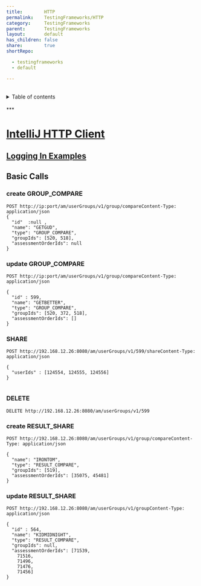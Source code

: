 ```yaml
---
title:        HTTP  
permalink:    TestingFrameworks/HTTP  
category:     TestingFrameworks  
parent:       TestingFrameworks  
layout:       default  
has_children: false  
share:        true
shortRepo:

  - testingframeworks
  - default

---
```


<br/>  
<details markdown="block">  
<summary>  
Table of contents  
</summary>  
{: .text-delta }  
1. TOC  
{:toc}  
</details>  
<br/>  
***  
<br/>  

# [IntelliJ HTTP Client](https://www.jetbrains.com/help/idea/http-client-in-product-code-editor.html)

## [Logging In Examples](https://gist.github.com/14paxton/decd67f8b59069f9505ba9ba0210d0ee)

## Basic Calls

### create GROUP_COMPARE

~~~http  
POST http://ip:port/am/userGroups/v1/group/compareContent-Type: application/json  
{  
  "id"  :null ,  
  "name": "GETGUD",  
  "type": "GROUP_COMPARE",  
  "groupIds": [520, 518],  
  "assessmentOrderIds": null  
}  
~~~  

### update GROUP_COMPARE

~~~http  
POST http://ip:port/am/userGroups/v1/group/compareContent-Type: application/json  
  
{  
  "id" : 599,  
  "name": "GETBETTER",  
  "type": "GROUP_COMPARE",  
  "groupIds": [520, 372, 518],  
  "assessmentOrderIds": []  
}  
~~~  

### SHARE

~~~http  
POST http://192.168.12.26:8080/am/userGroups/v1/599/shareContent-Type: application/json  
  
{  
  "userIds" : [124554, 124555, 124556]  
}  
  
~~~  

### DELETE

~~~http  
DELETE http://192.168.12.26:8080/am/userGroups/v1/599  
~~~  

### create RESULT_SHARE

~~~http  
POST http://192.168.12.26:8080/am/userGroups/v1/group/compareContent-Type: application/json  
  
{  
  "name": "IRONTOM",  
  "type": "RESULT_COMPARE",  
  "groupIds": [519],  
  "assessmentOrderIds": [35075, 45481]  
}  
~~~  

### update RESULT_SHARE

~~~http request
POST http://192.168.12.26:8080/am/userGroups/v1/groupContent-Type: application/json  
  
{  
  "id" : 564,  
  "name": "KIDMIDNIGHT",  
  "type": "RESULT_COMPARE",  
  "groupIds": null,  
  "assessmentOrderIds": [71539,  
    71516,  
    71496,  
    71476,  
    71456]  
}  
~~~